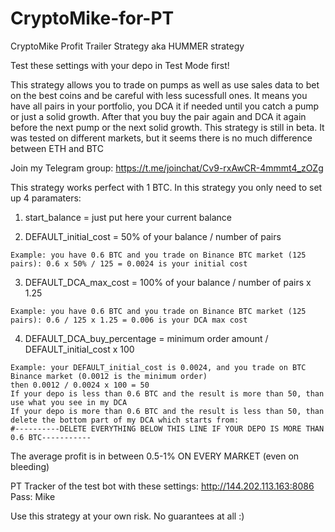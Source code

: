 # CryptoMike-for-PT
CryptoMike Profit Trailer Strategy aka HUMMER strategy

Test these settings with your depo in Test Mode first!

This strategy allows you to trade on pumps as well as use sales data to bet on the best coins and be careful with less sucessfull ones.
It means you have all pairs in your portfolio, you DCA it if needed until you catch a pump or just a solid growth.
After that you buy the pair again and DCA it again before the next pump or the next solid growth.
This strategy is still in beta. It was tested on different markets, but it seems there is no much difference between ETH and BTC

Join my Telegram group: https://t.me/joinchat/Cv9-rxAwCR-4mmmt4_zOZg 

This strategy works perfect with 1 BTC.
In this strategy you only need to set up 4 paramaters:

  1. start_balance = just put here your current balance

  2. DEFAULT_initial_cost = 50% of your balance / number of pairs 

    Example: you have 0.6 BTC and you trade on Binance BTC market (125 pairs): 0.6 x 50% / 125 = 0.0024 is your initial cost

  3. DEFAULT_DCA_max_cost = 100% of your balance / number of pairs  x 1.25 

    Example: you have 0.6 BTC and you trade on Binance BTC market (125 pairs): 0.6 / 125 x 1.25 = 0.006 is your DCA max cost
    
  4. DEFAULT_DCA_buy_percentage = minimum order amount /  DEFAULT_initial_cost x 100
    
    Example: your DEFAULT_initial_cost is 0.0024, and you trade on BTC Binance market (0.0012 is the minimum order)
    then 0.0012 / 0.0024 x 100 = 50
    If your depo is less than 0.6 BTC and the result is more than 50, than use what you see in my DCA 
    If your depo is more than 0.6 BTC and the result is less than 50, than delete the bottom part of my DCA which starts from:
    #----------DELETE EVERYTHING BELOW THIS LINE IF YOUR DEPO IS MORE THAN 0.6 BTC-----------

The average profit is in between 0.5-1% ON EVERY MARKET (even on bleeding)

PT Tracker of the test bot with these settings: http://144.202.113.163:8086
Pass: Mike

Use this strategy at your own risk. No guarantees at all :)
